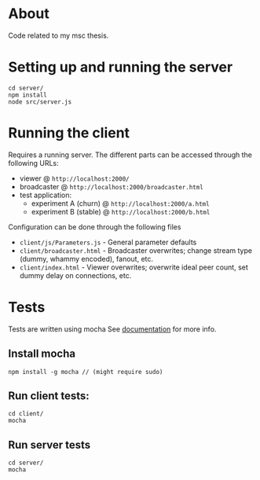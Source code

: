 # About
Code related to my msc thesis.

# Setting up and running the server
    cd server/
    npm install
    node src/server.js 

# Running the client
Requires a running server.
The different parts can be accessed through the following URLs:

- viewer @ `http://localhost:2000/`
- broadcaster @ `http://localhost:2000/broadcaster.html`
- test application:
    - experiment A (churn)  @ `http://localhost:2000/a.html`
    - experiment B (stable) @ `http://localhost:2000/b.html`

Configuration can be done through the following files

- `client/js/Parameters.js` - General parameter defaults
- `client/broadcaster.html` - Broadcaster overwrites; change stream type (dummy, whammy encoded), fanout, etc.  
- `client/index.html` - Viewer overwrites; overwrite ideal peer count, set dummy delay on connections, etc.  

# Tests
Tests are written using mocha
See [documentation](http://mochajs.org/) for more info.

## Install mocha
    npm install -g mocha // (might require sudo)

## Run client tests:
    cd client/
    mocha

## Run server tests
    cd server/
    mocha
